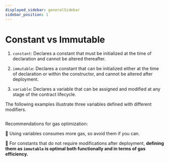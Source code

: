 ```yaml
---
displayed_sidebar: generalSidebar
sidebar_position: 1
---
```


# Constant vs Immutable

1. `constant`: Declares a constant that must be initialized at the time of declaration and cannot be altered thereafter.

2. `immutable`: Declares a constant that can be initialized either at the time of declaration or within the constructor, and cannot be altered after deployment.

3. `variable`: Declares a variable that can be assigned and modified at any stage of the contract lifecycle.

The following examples illustrate three variables defined with different modifiers.

```solidity
```

Recommendations for gas optimization:

🌟 Using variables consumes more gas, so avoid them if you can.

🌟 For constants that do not require modifications after deployment, **defining them as `immutable` is optimal both functionally and in terms of gas efficiency.**
